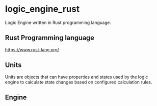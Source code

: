 # logic_engine_rust
Logic Engine written in Rust programming language.

## Rust Programming language

https://www.rust-lang.org/


## Units
Units are objects that can have properties and states used by the logic engine to calculate state changes based on configured calculation rules.

## Engine



